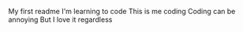 My first readme
I'm learning to code 
This is me coding 
Coding can be annoying
But I love it regardless
